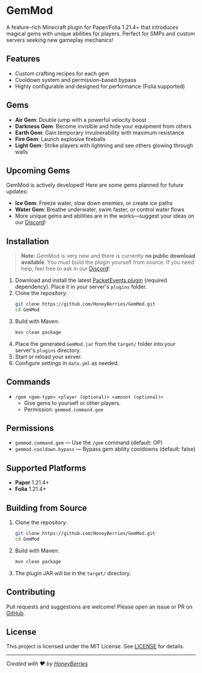 # GemMod

A feature-rich Minecraft plugin for Paper/Folia 1.21.4+ that introduces magical gems with unique abilities for players. Perfect for SMPs and custom servers seeking new gameplay mechanics!

## Features

- Custom crafting recipes for each gem
- Cooldown system and permission-based bypass
- Highly configurable and designed for performance (Folia supported)

## Gems

- **Air Gem**: Double jump with a powerful velocity boost
- **Darkness Gem**: Become invisible and hide your equipment from others
- **Earth Gem**: Gain temporary invulnerability with maximum resistance
- **Fire Gem**: Launch explosive fireballs
- **Light Gem**: Strike players with lightning and see others glowing through walls

## Upcoming Gems

GemMod is actively developed! Here are some gems planned for future updates:

- **Ice Gem**: Freeze water, slow down enemies, or create ice paths
- **Water Gem**: Breathe underwater, swim faster, or control water flows
- More unique gems and abilities are in the works—suggest your ideas on our [Discord](https://discord.com/invite/3W5GQ37h)!

## Installation

> **Note:** GemMod is very new and there is currently **no public download available**. You must build the plugin yourself from source. If you need help, feel free to ask in our [Discord](https://discord.com/invite/3W5GQ37h)!

1. Download and install the latest [PacketEvents plugin](https://modrinth.com/plugin/packetevents) (required dependency). Place it in your server's `plugins` folder.
2. Clone the repository:
   ```sh
   git clone https://github.com/HoneyBerries/GemMod.git
   cd GemMod
   ```
3. Build with Maven:
   ```sh
   mvn clean package
   ```
4. Place the generated `GemMod.jar` from the `target/` folder into your server's `plugins` directory.
5. Start or reload your server.
6. Configure settings in `data.yml` as needed.

## Commands

- `/gem <gem-type> <player (optional)> <amount (optional)>`
  - Give gems to yourself or other players.
  - Permission: `gemmod.command.gem`

## Permissions

- `gemmod.command.gem` — Use the `/gem` command (default: OP)
- `gemmod.cooldown.bypass` — Bypass gem ability cooldowns (default: false)

## Supported Platforms

- **Paper** 1.21.4+
- **Folia** 1.21.4+

## Building from Source

1. Clone the repository:
   ```sh
   git clone https://github.com/HoneyBerries/GemMod.git
   cd GemMod
   ```
2. Build with Maven:
   ```sh
   mvn clean package
   ```
3. The plugin JAR will be in the `target/` directory.

## Contributing

Pull requests and suggestions are welcome! Please open an issue or PR on [GitHub](https://github.com/HoneyBerries/GemMod).

## License

This project is licensed under the MIT License. See [LICENSE](LICENSE) for details.

---

*Created with ❤️ by [HoneyBerries](https://github.com/HoneyBerries)*
